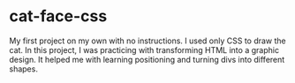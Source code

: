 # cat-face-css

My first project on my own with no instructions. I used only CSS to draw the cat.
In this project, I was practicing with transforming HTML into a graphic design. It helped me with learning positioning and turning divs into different shapes.
